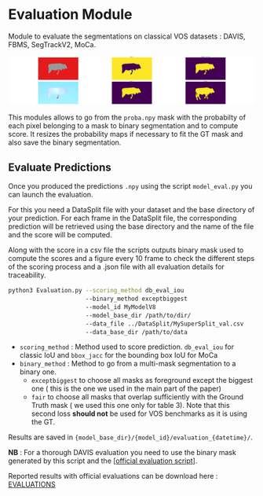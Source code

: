 # Evaluation Module 

Module to evaluate the segmentations on classical VOS datasets : DAVIS, FBMS, SegTrackV2, MoCa. 

![00001](../images/00001.jpg)

This modules allows to go from the `proba.npy` mask with the probabilty of each pixel belonging to a mask to binary segmentation and to compute score. It resizes the probability maps if necessary to fit the GT mask and also save the binary segmentation. 

## Evaluate Predictions 

Once you produced the predictions `.npy` using the script `model_eval.py` you can launch the evaluation. 

For this you need a DataSplit file with your dataset and the base directory of your prediction. For each frame in the DataSplit file, the corresponding prediction will be retrieved using the base directory and the name of the file and the score will be computed. 

Along with the score in a csv file the scripts outputs binary mask used to compute the scores and a figure every 10 frame to check the different steps of the scoring process and a .json file with all evaluation details for traceability. 

```bash
python3 Evaluation.py --scoring_method db_eval_iou 
					  --binary_method exceptbiggest 
					  --model_id MyModelV8 
					  --model_base_dir /path/to/dir/
					  --data_file ../DataSplit/MySuperSplit_val.csv
					  --data_base_dir /path/to/data
```

- `scoring_method` : Method used to score prediction. `db_eval_iou` for classic IoU and `bbox_jacc` for the bounding box IoU for MoCa
- `binary_method` : Method to go from a multi-mask segmentation to a binary one.
  -  `exceptbiggest` to choose all masks as foreground except the biggest one ( this is the one we used in the main part of the paper) 
  - `fair` to choose all masks that overlap sufficiently with the Ground Truth mask ( we used this one only for table 3). Note that this second loss **should not** be used for VOS benchmarks as it is using the GT. 

Results are saved in `{model_base_dir}/{model_id}/evaluation_{datetime}/`. 

**NB** : For a thorough DAVIS evaluation you need to use the binary mask generated by this script and the [[official evaluation script](https://github.com/fperazzi/davis)].

Reported results with official evaluations can be download here : [EVALUATIONS](https://gitlab.inria.fr/serpico/em-driven-segmentation-data/-/tree/main/2-Masks%20(%201tdcjfqp%20)/Eval-230222)

